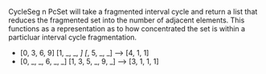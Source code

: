CycleSeg n PcSet will take a fragmented interval cycle and return a list that reduces the fragmented set into the number of adjacent elements. This functions as a representation as to how concentrated the set is within a particluar interval cycle fragmentation.
- [0, 3, 6, 9] [1, _, _, _] [_, 5, _, _] --> [4, 1, 1]
- [0, _, _, 6, _, _] [1, 3, 5, _, 9, _] --> [3, 1, 1, 1]